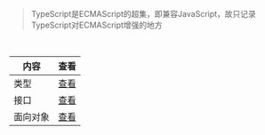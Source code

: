 > TypeScript是ECMAScript的超集，即兼容JavaScript，故只记录TypeScript对ECMAScript增强的地方

<br/>

| 内容     | 查看                                                         |
| -------- | ------------------------------------------------------------ |
| 类型     | [查看](https://github.com/ebbmne/learning-note/blob/master/TypeScript/01-类型.md) |
| 接口     | [查看](https://github.com/ebbmne/learning-note/blob/master/TypeScript/02-接口.md) |
| 面向对象 | [查看](https://github.com/ebbmne/learning-note/blob/master/TypeScript/03-面向对象.md) |

